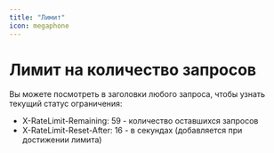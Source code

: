```yaml
---
title: "Лимит"
icon: megaphone
---
```

# Лимит на количество запросов
Вы можете посмотреть в заголовки любого запроса, чтобы узнать текущий статус ограничения:
- X-RateLimit-Remaining: 59 - количество оставшихся запросов
- X-RateLimit-Reset-After: 16 - в секундах (добавляется при достижении лимита) 